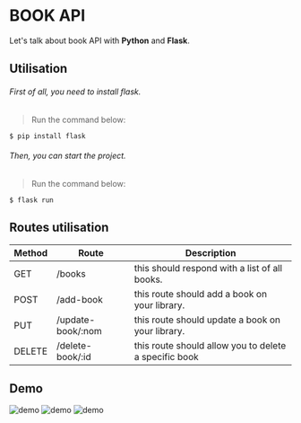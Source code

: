# BOOK API

Let's talk about book API with **Python** and **Flask**.

## Utilisation 

###### First of all, you need to install flask.
> Run the command below:
```shell
$ pip install flask
```

###### Then, you can start the project.
> Run the command below:
```shell
$ flask run
```

## Routes utilisation

|Method	|Route	|Description|
|-------|------|-----------|
|GET	| /books | this should respond with a list of all books.|
|POST	| /add-book	| this route should add a book on your library.|
|PUT	| /update-book/:nom | this route should update a book on your library.|
|DELETE	| /delete-book/:id	| this route should allow you to delete a specific book|

## Demo
![demo](https://i.ibb.co/9wnBcgy/Capture-d-e-cran-2021-09-24-a-15-22-04.png)
![demo](https://i.ibb.co/ChdhYtT/Capture-d-e-cran-2021-09-24-a-15-23-51.png)
![demo](https://i.ibb.co/5nVF1n3/Capture-d-e-cran-2021-09-24-a-15-24-15.png)

